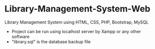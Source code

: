 # Library-Management-System-Web
Library Management System using HTML, CSS, PHP, Bootstrap, MySQL
* Project can be run using localhost server by Xampp or any other software
* "library.sql" is the database backup file
